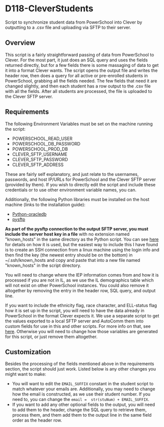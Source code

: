# D118-CleverStudents

Script to synchronize student data from PowerSchool into Clever by outputting to a .csv file and uploading via SFTP to their server.

## Overview

This script is a fairly straightforward passing of data from PowerSchool to Clever. For the most part, it just does an SQL query and uses the fields returned directly, but for a few fields there is some massaging of data to get it into a format Clever wants.
The script opens the output file and writes the header row, then does a query for all active or pre-enrolled students in PowerSchool, grabbing all the fields needed. The few fields that need it are changed slightly, and then each student has a row output to the .csv file with all the fields. After all students are processed, the file is uploaded to the Clever SFTP server.

## Requirements

The following Environment Variables must be set on the machine running the script:

- POWERSCHOOL_READ_USER
- POWERSCHOOL_DB_PASSWORD
- POWERSCHOOL_PROD_DB
- CLEVER_SFTP_USERNAME
- CLEVER_SFTP_PASSWORD
- CLEVER_SFTP_ADDRESS

These are fairly self explanatory, and just relate to the usernames, passwords, and host IP/URLs for PowerSchool and the Clever SFTP server (provided by them). If you wish to directly edit the script and include these credentials or to use other environment variable names, you can.

Additionally, the following Python libraries must be installed on the host machine (links to the installation guide):

- [Python-oracledb](https://python-oracledb.readthedocs.io/en/latest/user_guide/installation.html)
- [pysftp](https://pypi.org/project/pysftp/)

**As part of the pysftp connection to the output SFTP server, you must include the server host key in a file** with no extension named "known_hosts" in the same directory as the Python script. You can see [here](https://pysftp.readthedocs.io/en/release_0.2.9/cookbook.html#pysftp-cnopts) for details on how it is used, but the easiest way to include this I have found is to create an SSH connection from a linux machine using the login info and then find the key (the newest entry should be on the bottom) in ~/.ssh/known_hosts and copy and paste that into a new file named "known_hosts" in the script directory.

You will need to change where the IEP information comes from and how it is processed if you are not in IL, as we use the IL demographics table which will not exist on other PowerSchool instances. You could also remove it altogether by removing the entry in the header row, SQL query, and output line.

If you want to include the ethnicity flag, race character, and ELL-status flag how it is set up in the script, you will need to have the data already in PowerSchool in the format Clever expects it. We use a separate script to get the values exported to a local SFTP server and AutoComm them into custom fields for use in this and other scripts. For more info on that, see [here](https://github.com/Philip-Greyson/D118-CleverRaceEthnicityLEP). Otherwise you will need to change how those variables are generated for this script, or just remove them altogether.

## Customization

Besides the processing of the fields mentioned above in the requirements section, the script should just work. Listed below is any other changes you might want to make:

- You will want to edit the `EMAIL_SUFFIX` constant in the student script to match whatever your emails are. Additionally, you may need to change how the email is constructed, as we use their student number. If you need to, you can change the `email =  str(stuNum) + EMAIL_SUFFIX`.
- If you want to add any other optional fields to the output, you will need to add them to the header, change the SQL query to retrieve them, process them, and them add them to the output line in the same field order as the header row.
